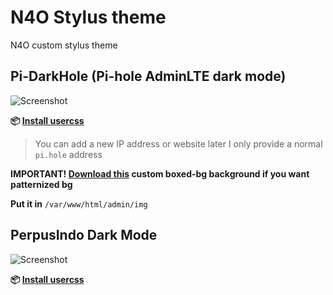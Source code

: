 # N4O Stylus theme
N4O custom stylus theme

## Pi-DarkHole (Pi-hole AdminLTE dark mode)

![Screenshot](https://puu.sh/CA4rg/ad54052dd5.png)

**📦 [Install usercss](https://raw.githubusercontent.com/noaione/stylus-theme/master/src/pidarkhole/pi-darkhole.user.css)**

>You can add a new IP address or website later
>I only provide a normal `pi.hole` address

**IMPORTANT! [Download this](https://p.n4o.xyz/i/boxed-bg.jpg) custom boxed-bg background if you want patternized bg**

**Put it in** `/var/www/html/admin/img`

## PerpusIndo Dark Mode

![Screenshot](https://puu.sh/CA4rl/7e8397c900.png)

**📦 [Install usercss](https://raw.githubusercontent.com/noaione/stylus-theme/master/src/perpusdark/perpusindo-dark.user.css)**